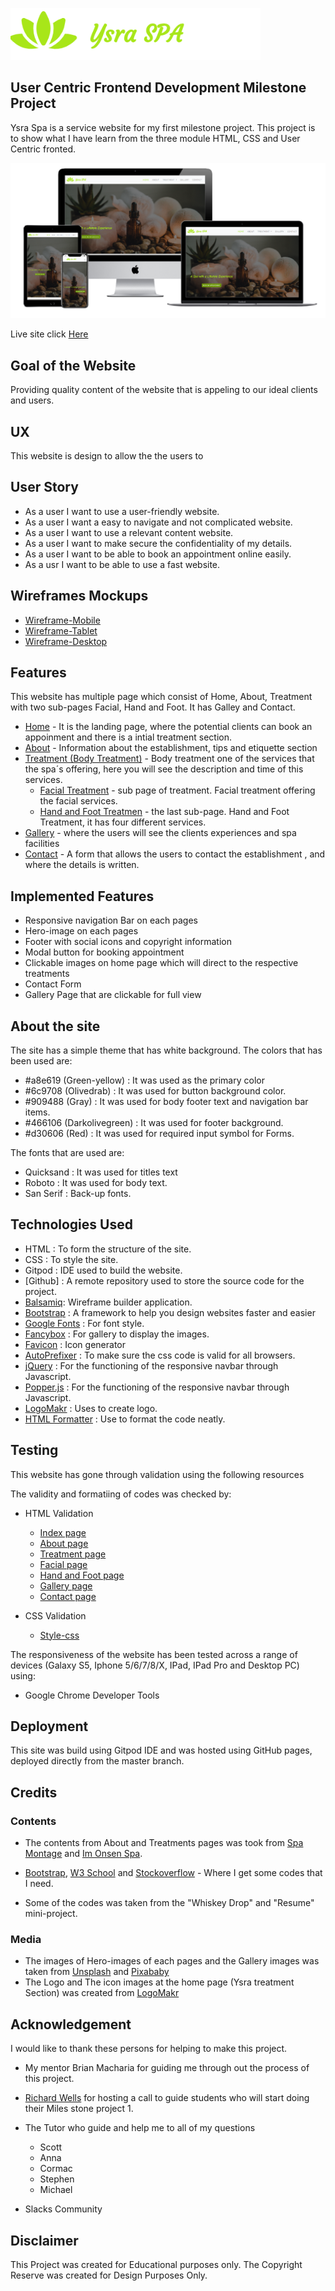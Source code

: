 ![Ysra Spa](assets/images/LogoMakr_9qu29R.png)

## User Centric Frontend Development Milestone Project

Ysra Spa is a service website for my first milestone project. This project is to show what I have learn from the three module HTML, CSS and User Centric fronted.



![multiple different screen sizes](readmeDocs/mockups/multi-device-mockups.png)

Live site click [Here](https://saharalnoor.github.io/ysra-spa-milestone-project-1/)

## Goal of the Website

Providing quality content of the website that is appeling to our ideal clients and users.


## UX

This website  is design to allow the the users to 

## User Story

- As a user I want to use a user-friendly website.
- As a user I want a easy to navigate and not complicated website.
- As a user I want to use a relevant content website.
- As a user I want to make secure the confidentiality of my details.
- As a user I want to be able to book an appointment online easily.
- As a usr I want to be able to use a fast website.


## Wireframes Mockups

* [Wireframe-Mobile](wireframeMockups/wireframes-mobile/wireframes-mobile.pdf)
* [Wireframe-Tablet](wireframeMockups/wireframes-tablet/wireframes-tablets.pdf)
* [Wireframe-Desktop](wireframeMockups/wireframe-desktop/wireframe-desktops.pdf)


## Features

This website has multiple page which consist of Home, About, Treatment with two sub-pages Facial, Hand and Foot. It has Galley and Contact.

- [Home](index.html) - It is the landing page, where the potential clients can book an appoinment and there is a intial treatment section.
- [About](about.html) - Information about the establishment, tips and etiquette section
- [Treatment (Body Treatment)](treatments.html) - Body treatment one of the services that the spa´s offering, here you will see the description and time of this services.
    - [Facial Treatment](facial-treatment.html) - sub page of treatment. Facial treatment offering the facial services.
    - [Hand and Foot Treatmen](hand-and-foot-treatment.html) - the last sub-page. Hand and Foot Treatment, it has four different services.
- [Gallery](gallery.html) - where the users will see the clients experiences and spa facilities
- [Contact](contact.html) - A form that allows the users to contact the establishment , and where the details is written.


## Implemented Features

- Responsive navigation Bar on each pages
- Hero-image on each pages
- Footer with social icons and copyright information
- Modal button for booking appointment
- Clickable images on home page which will direct to the respective treatments
- Contact Form
- Gallery Page that are clickable for full view

## About the site

The site has a simple theme that has white background. The colors that has been used are:

- #a8e619 (Green-yellow) : It was used as the primary color
- #6c9708 (Olivedrab) : It was used for button background color.
- #909488 (Gray) : It was used for body footer text and navigation bar items.
- #466106 (Darkolivegreen) : It was used for footer background.
- #d30606 (Red) : It was used for required input symbol for Forms.

The fonts that are used are:

- Quicksand : It was used for titles text
- Roboto : It was used for body text.
- San Serif : Back-up fonts.


## Technologies Used

- HTML : To form the structure of the site.
- CSS : To style the site.
- Gitpod : IDE used to build the website.
- [Github] :  A remote repository used to store the source code for the project.
- [Balsamiq](https://balsamiq.com/): Wireframe builder application.
- [Bootstrap](https://getbootstrap.com/) : A framework to help you design websites faster and easier
- [Google Fonts](https://fonts.google.com/) : For font style.
- [Fancybox](https://fancyapps.com/fancybox/3/) : For gallery to display the images.
- [Favicon](https://favicon.io) : Icon generator
- [AutoPrefixer](https://autoprefixer.github.io/) : To make sure the css code is valid for all browsers.
- [jQuery](https://jquery.com/) : For the functioning of the responsive navbar through Javascript.
- [Popper.js](https://popper.js.org/) : For the functioning of the responsive navbar through Javascript.
- [LogoMakr](https://logomakr.com/) : Uses to create logo.
- [HTML Formatter](https://htmlformatter.com/) : Use to format the code neatly.


## Testing

This website has gone through validation using the following resources

The validity and formatiing of codes was checked by:

- HTML Validation
    - [Index page](readmeDocs/html-validation/index-validation.pdf)
    - [About page](readmeDocs/html-validation/about-validation.pdf)
    - [Treatment page](readmeDocs/html-validation/treatment-validation.pdf)
    - [Facial page](readmeDocs/html-validation/facial-validation.pdf)
    - [Hand and Foot page](readmeDocs/html-validation/h&f-validation.pdf)
    - [Gallery page](readmeDocs/html-validation/gallery-validation.pdf)
    - [Contact page](readmeDocs/html-validation/contact-validation.pdf)
    
- CSS Validation
    - [Style-css](readmeDocs/css-validation/css-validation.pdf)

The responsiveness of the website has been tested across a range of devices (Galaxy S5, Iphone 5/6/7/8/X, IPad, IPad Pro and Desktop PC) using:
- Google Chrome Developer Tools

## Deployment

This site was build using Gitpod IDE and was hosted using GitHub pages, deployed directly from the master branch. 


## Credits

### Contents

- The contents from About and Treatments pages was took from [Spa Montage](https://www.montagehotels.com/lagunabeach/spa/) and [Im Onsen Spa](http://www.imonsenspa.com/).

- [Bootstrap](https://getbootstrap.com), [W3 School](https://www.w3schools.com/) and [Stockoverflow](https://stackoverflow.com/) - Where I get some codes that I need.

- Some of the codes was taken from the "Whiskey Drop" and "Resume" mini-project.

### Media
- The images of Hero-images of each pages and the Gallery images was taken from [Unsplash](https://unsplash.com/) and [Pixababy](https://pixabay.com/sv/)
- The Logo and The icon images at the home page (Ysra treatment Section) was created from [LogoMakr](https://logomakr.com/)


## Acknowledgement

I would like to thank these persons for helping to make this project.

- My mentor Brian Macharia for guiding me through out the process of this project.

- [Richard Wells](https://github.com/D0nni387) for hosting a call to guide students who will start doing their Miles stone project 1.

- The Tutor who guide and help me to all of my questions 
    - Scott
    - Anna
    - Cormac 
    - Stephen
    - Michael

- Slacks Community

## Disclaimer

This Project was created for Educational purposes only. The Copyright Reserve was created for Design Purposes Only.
